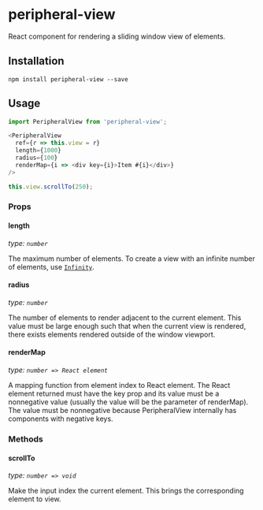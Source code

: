 # peripheral-view
React component for rendering a sliding window view of elements.

## Installation
```
npm install peripheral-view --save
```

## Usage
```javascript
import PeripheralView from 'peripheral-view';

<PeripheralView
  ref={r => this.view = r}
  length={1000}
  radius={100}
  renderMap={i => <div key={i}>Item #{i}</div>}
/>

this.view.scrollTo(250);
```

### Props
#### length
*type: `number`*

The maximum number of elements. To create a view with an infinite number of elements, use [`Infinity`](https://developer.mozilla.org/en-US/docs/Web/JavaScript/Reference/Global_Objects/Infinity).

#### radius
*type: `number`*

The number of elements to render adjacent to the current element. This value must be large enough such that when the current view is rendered, there exists elements rendered outside of the window viewport.

#### renderMap
*type: `number => React element`*

A mapping function from element index to React element. The React element returned must have the key prop and its value must be a nonnegative value (usually the value will be the parameter of renderMap). The value must be nonnegative because PeripheralView internally has components with negative keys.

### Methods
#### scrollTo
*type: `number => void`*

Make the input index the current element. This brings the corresponding element to view.
